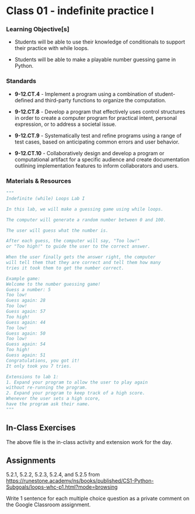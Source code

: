 # Class 01 - indefinite practice I

### Learning Objective[s]

* Students will be able to use their knowledge of conditionals to support their practice with while loops. 

* Students will be able to make a playable number guessing game in Python. 


### Standards

* **9-12.CT.4** - Implement a program using a combination of student-defined and third-party functions to organize the computation.

* **9-12.CT.8** - Develop a program that effectively uses control structures in order to create a computer program for practical intent, personal expression, or to address a societal issue.

* **9-12.CT.9** - Systematically test and refine programs using a range of test cases, based on anticipating common errors and user behavior.

* **9-12.CT.10** - Collaboratively design and develop a program or computational artifact for a specific audience and create documentation outlining implementation features to inform collaborators and users.

### Materials & Resources

```python
"""
Indefinite (while) Loops Lab I

In this lab, we will make a guessing game using while loops. 

The computer will generate a random number between 0 and 100.

The user will guess what the number is.

After each guess, the computer will say, "Too low!" 
or "Too high!" to guide the user to the correct answer.

When the user finally gets the answer right, the computer
will tell them that they are correct and tell them how many
tries it took them to get the number correct. 

Example game:
Welcome to the number guessing game!
Guess a number: 5
Too low!
Guess again: 28
Too low!
Guess again: 57
Too high!
Guess again: 44
Too low!
Guess again: 50
Too low!
Guess again: 54
Too high!
Guess again: 51
Congratulations, you got it!
It only took you 7 tries. 

Extensions to lab 1:
1. Expand your program to allow the user to play again
without re-running the program. 
2. Expand your program to keep track of a high score. 
Whenever the user sets a high score, 
have the program ask their name. 
"""
```

## In-Class Exercises

The above file is the in-class activity and extension work for the day. 

## Assignments

5.2.1, 5.2.2, 5.2.3, 5.2.4, and 5.2.5 from https://runestone.academy/ns/books/published/CS1-Python-Subgoals/loops-whc-p1.html?mode=browsing

Write 1 sentence for each multiple choice question as a private comment on the Google Classroom assignment. 